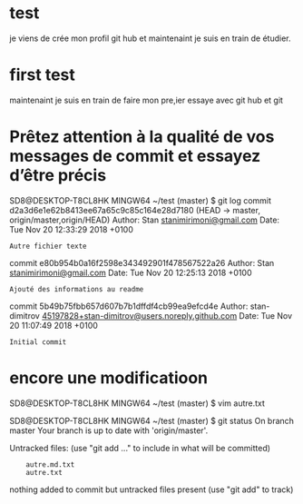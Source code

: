 # test
je viens de crée mon profil git hub et maintenaint je suis en train de étudier.
# first test
maintenaint je suis en train de faire mon pre,ier essaye avec git hub et git


# Prêtez attention à la qualité de vos messages de commit et essayez d’être précis
SD8@DESKTOP-T8CL8HK MINGW64 ~/test (master)
$ git log
commit d2a3d6e1e62b8413ee67a65c9c85c164e28d7180 (HEAD -> master, origin/master,origin/HEAD)
Author: Stan <stanimirimoni@gmail.com>
Date:   Tue Nov 20 12:33:29 2018 +0100

    Autre fichier texte

commit e80b954b0a16f2598e343492901f478567522a26
Author: Stan <stanimirimoni@gmail.com>
Date:   Tue Nov 20 12:25:13 2018 +0100

    Ajouté des informations au readme

commit 5b49b75fbb657d607b7b1dffdf4cb99ea9efcd4e
Author: stan-dimitrov <45197828+stan-dimitrov@users.noreply.github.com>
Date:   Tue Nov 20 11:07:49 2018 +0100

    Initial commit


# encore une modificatioon 
SD8@DESKTOP-T8CL8HK MINGW64 ~/test (master)
$ vim autre.txt

SD8@DESKTOP-T8CL8HK MINGW64 ~/test (master)
$ git status
On branch master
Your branch is up to date with 'origin/master'.

Untracked files:
  (use "git add <file>..." to include in what will be committed)

        autre.md.txt
        autre.txt

nothing added to commit but untracked files present (use "git add" to track)
